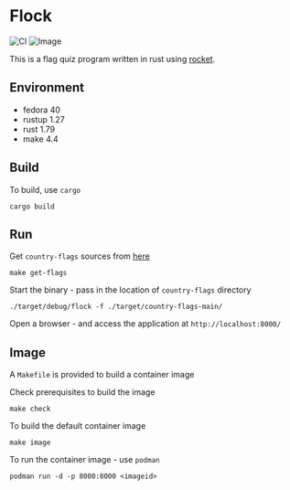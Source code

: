 # Flock

![CI](https://github.com/jostho/flock/actions/workflows/ci.yml/badge.svg)
![Image](https://github.com/jostho/flock/actions/workflows/image.yml/badge.svg)

This is a flag quiz program written in rust using [rocket](https://github.com/rwf2/Rocket).

## Environment

* fedora 40
* rustup 1.27
* rust 1.79
* make 4.4

## Build

To build, use `cargo`

    cargo build

## Run

Get `country-flags` sources from [here](https://github.com/hampusborgos/country-flags)

    make get-flags

Start the binary - pass in the location of `country-flags` directory

    ./target/debug/flock -f ./target/country-flags-main/

Open a browser - and access the application at `http://localhost:8000/`

## Image

A `Makefile` is provided to build a container image

Check prerequisites to build the image

    make check

To build the default container image

    make image

To run the container image - use `podman`

    podman run -d -p 8000:8000 <imageid>
